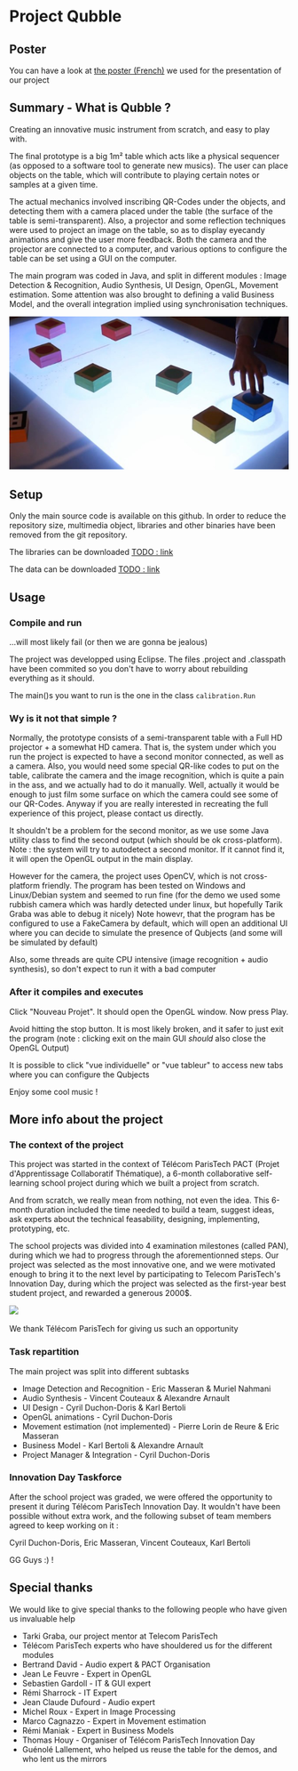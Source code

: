 # Project Qubble

## Poster

You can have a look at [the poster (French)](https://drive.google.com/file/d/0B8EhxTyDP6M-RUN2QWJneGdVQVE/view?usp=sharing) we used for the presentation of our project

## Summary - What is Qubble ?

Creating an innovative music instrument from scratch, and easy to play with.

The final prototype is a big 1m² table which acts like a physical sequencer (as opposed to a software tool to generate new musics). The user can place objects on the table, which will contribute to playing certain notes or samples at a given time.

The actual mechanics involved inscribing QR-Codes under the objects, and detecting them with a camera placed under the table (the surface of the table is semi-transparent). Also, a projector and some reflection techniques were used to project an image on the table, so as to display eyecandy animations and give the user more feedback. Both the camera and the projector are connected to a computer, and various options to configure the table can be set using a GUI on the computer.

The main program was coded in Java, and split in different modules : Image Detection & Recognition, Audio Synthesis, UI Design, OpenGL, Movement estimation.
Some attention was also brought to defining a valid Business Model, and the overall integration implied using synchronisation techniques.

![Screenshot of Qubble durin the innovation Day](screenshot_qubble_innovation_day.jpg?raw=true "Screenshot of Qubble during the Innovation Day")

## Setup

Only the main source code is available on this github. In order to reduce the repository size, multimedia object, libraries and other binaries have been removed from the git repository.

The libraries can be downloaded [TODO : link](#)

The data can be downloaded [TODO : link](#)


## Usage

### Compile and run

...will most likely fail (or then we are gonna be jealous)

The project was developped using Eclipse. The files .project and .classpath have been commited so you don't have to worry about rebuilding everything as it should. 

The main()s you want to run is the one in the class `calibration.Run`

### Wy is it not that simple ?

Normally, the prototype consists of a semi-transparent table with a Full HD projector + a somewhat HD camera. That is, the system under which you run the project is expected to have a second monitor connected, as well as a camera.
Also, you would need some special QR-like codes to put on the table, calibrate the camera and the image recognition, which is quite a pain in the ass, and we actually had to do it manually.
Well, actually it would be enough to just film some surface on which the camera could see some of our QR-Codes. 
Anyway if you are really interested in recreating the full experience of this project, please contact us directly.

It shouldn't be a problem for the second monitor, as we use some Java utility class to find the second output (which should be ok cross-platform).
Note : the system will try to autodetect a second monitor. If it cannot find it, it will open the OpenGL output in the main display.

However for the camera, the project uses OpenCV, which is not cross-platform friendly. The program has been tested on Windows and Linux/Debian system and seemed to run fine (for the demo we used some rubbish camera which was hardly detected under linux, but hopefully Tarik Graba was able to debug it nicely)
Note howevr, that the program has be configured to use a FakeCamera by default, which will open an additional UI where you can decide to simulate the presence of Qubjects (and some will be simulated by default) 

Also, some threads are quite CPU intensive (image recognition + audio synthesis), so don't expect to run it with a bad computer

### After it compiles and executes

Click "Nouveau Projet". It should open the OpenGL window. Now press Play.

Avoid hitting the stop button. It is most likely broken, and it safer to just exit the program (note : clicking exit on the main GUI *should* also close the OpenGL Output)

It is possible to click "vue individuelle" or "vue tableur" to access new tabs where you can configure the Qubjects

Enjoy some cool music !

## More info about the project

### The context of the project

This project was started in the context of Télécom ParisTech PACT (Projet d'Apprentissage Collaboratif Thématique), a 6-month collaborative self-learning school project during which we built a project from scratch.

And from scratch, we really mean from nothing, not even the idea. This 6-month duration included the time needed to build a team, suggest ideas, ask experts about the technical feasability, designing, implementing, prototyping, etc. 

The school projects was divided into 4 examination milestones (called PAN), during which we had to progress through the aforementionned steps. Our project was selected as the most innovative one, and we were motivated enough to bring it to the next level by participating to Telecom ParisTech's Innovation Day, during which the project was selected as the first-year best student project, and rewarded a generous 2000$.

[<img src="https://www.facebook.com/photo.php?fbid=485297998282598&set=exp.485300278282370.unitary&type=1&theater" />](https://www.facebook.com/photo.php?fbid=485297998282598&set=exp.485300278282370.unitary&type=1&theater)

We thank Télécom ParisTech for giving us such an opportunity

### Task repartition

The main project was split into different subtasks

*  Image Detection and Recognition - Eric Masseran & Muriel Nahmani
*  Audio Synthesis - Vincent Couteaux & Alexandre Arnault
*  UI Design - Cyril Duchon-Doris & Karl Bertoli 
*  OpenGL animations - Cyril Duchon-Doris
*  Movement estimation (not implemented) - Pierre Lorin de Reure & Eric Masseran
*  Business Model - Karl Bertoli & Alexandre Arnault
*  Project Manager & Integration - Cyril Duchon-Doris

### Innovation Day Taskforce

After the school project was graded, we were offered the opportunity to present it during Télécom ParisTech Innovation Day. It wouldn't have been possible without extra work, and the following subset of team members agreed to keep working on it :

Cyril Duchon-Doris, Eric Masseran, Vincent Couteaux, Karl Bertoli

GG Guys :) !


## Special thanks

We would like to give special thanks to the following people who have given us invaluable help

*  Tarki Graba, our project mentor at Telecom ParisTech
*  Télécom ParisTech experts who have shouldered us for the different modules
  *  Bertrand David - Audio expert & PACT Organisation
  *  Jean Le Feuvre - Expert in OpenGL
  *  Sebastien Gardoll - IT & GUI expert
  *  Rémi Sharrock - IT Expert
  *  Jean Claude Dufourd - Audio expert
  *  Michel Roux - Expert in Image Processing
  *  Marco Cagnazzo - Expert in Movement estimation
  *  Rémi Maniak - Expert in Business Models
*  Thomas Houy - Organiser of Télécom ParisTech Innovation Day
*  Guénolé Lallement, who helped us reuse the table for the demos, and who lent us the mirrors

